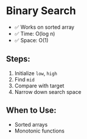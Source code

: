 # Binary Search

- ✅ Works on sorted array
- ✅ Time: O(log n)
- ✅ Space: O(1)

## Steps:
1. Initialize `low`, `high`
2. Find `mid`
3. Compare with target
4. Narrow down search space

## When to Use:
- Sorted arrays
- Monotonic functions
